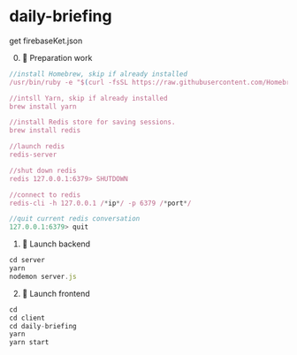 # daily-briefing

get firebaseKet.json

0. :dash: Preparation work

```javascript
//install Homebrew, skip if already installed
/usr/bin/ruby -e "$(curl -fsSL https://raw.githubusercontent.com/Homebrew/install/master/install)"

//intsll Yarn, skip if already installed
brew install yarn

//install Redis store for saving sessions.
brew install redis

//launch redis
redis-server

//shut down redis
redis 127.0.0.1:6379> SHUTDOWN

//connect to redis
redis-cli -h 127.0.0.1 /*ip*/ -p 6379 /*port*/

//quit current redis conversation
127.0.0.1:6379> quit

```

1. :rocket: Launch backend

```javascript
cd server
yarn
nodemon server.js
```

2. :metal: Launch frontend

```javascript
cd
cd client
cd daily-briefing
yarn
yarn start
```
